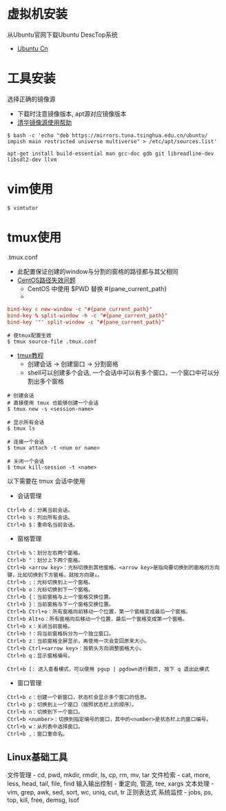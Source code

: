 # 虚拟机安装

从Ubuntu官网下载Ubuntu DescTop系统
- [Ubuntu Cn](https://cn.ubuntu.com/)


# 工具安装

选择正确的镜像源
- 下载时注意镜像版本, apt源对应镜像版本
- [清华镜像源使用帮助](https://mirrors.tuna.tsinghua.edu.cn/help/ubuntu/)

```shell
$ bash -c 'echo "deb https://mirrors.tuna.tsinghua.edu.cn/ubuntu/ impish main restricted universe multiverse" > /etc/apt/sources.list'
```

```shell
apt-get install build-essential man gcc-doc gdb git libreadline-dev libsdl2-dev llvm
```

# vim使用

```shell
$ vimtutor
```

# tmux使用

.tmux.conf
  - 此配置保证创建的window与分割的窗格的路径都与其父相同   
  - [CentOS路径失效问题](https://unix.stackexchange.com/questions/233929/tmux-2-0-pane-current-path-not-working-on-centos)
    - CentOS 中使用 $PWD 替换 #{pane_current_path}
    - 

```conf
bind-key c new-window -c "#{pane_current_path}"
bind-key % split-window -h -c "#{pane_current_path}"
bind-key '"' split-window -c "#{pane_current_path}"
```

```shell
# 使tmux配置生效
$ tmux source-file .tmux.conf
```

- [tmux教程](https://www.ruanyifeng.com/blog/2019/10/tmux.html)
  - 创建会话 -> 创建窗口 -> 分割窗格
  - shell可以创建多个会话, 一个会话中可以有多个窗口，一个窗口中可以分割出多个窗格  

```shell
# 创建会话
# 直接使用 tmux 也能够创建一个会话
$ tmux new -s <session-name>

# 显示所有会话
$ tmux ls 

# 连接一个会话
$ tmux attach -t <num or name>

# 关闭一个会话
$ tmux kill-session -t <name>
```
以下需要在 tmux 会话中使用

- 会话管理

```
Ctrl+b d：分离当前会话。
Ctrl+b s：列出所有会话。
Ctrl+b $：重命名当前会话。
```

- 窗格管理

```
Ctrl+b %：划分左右两个窗格。
Ctrl+b "：划分上下两个窗格。
Ctrl+b <arrow key>：光标切换到其他窗格。<arrow key>是指向要切换到的窗格的方向键，比如切换到下方窗格，就按方向键↓。
Ctrl+b ;：光标切换到上一个窗格。
Ctrl+b o：光标切换到下一个窗格。
Ctrl+b {：当前窗格与上一个窗格交换位置。
Ctrl+b }：当前窗格与下一个窗格交换位置。
Ctrl+b Ctrl+o：所有窗格向前移动一个位置，第一个窗格变成最后一个窗格。
Ctrl+b Alt+o：所有窗格向后移动一个位置，最后一个窗格变成第一个窗格。
Ctrl+b x：关闭当前窗格。
Ctrl+b !：将当前窗格拆分为一个独立窗口。
Ctrl+b z：当前窗格全屏显示，再使用一次会变回原来大小。
Ctrl+b Ctrl+<arrow key>：按箭头方向调整窗格大小。
Ctrl+b q：显示窗格编号。

Ctrl+b [: 进入查看模式，可以使用 pgup | pgdown进行翻页, 按下 q 退出此模式
```

- 窗口管理

```
Ctrl+b c：创建一个新窗口，状态栏会显示多个窗口的信息。
Ctrl+b p：切换到上一个窗口（按照状态栏上的顺序）。
Ctrl+b n：切换到下一个窗口。
Ctrl+b <number>：切换到指定编号的窗口，其中的<number>是状态栏上的窗口编号。
Ctrl+b w：从列表中选择窗口。
Ctrl+b ,：窗口重命名。
```

## Linux基础工具

文件管理 - cd, pwd, mkdir, rmdir, ls, cp, rm, mv, tar
文件检索 - cat, more, less, head, tail, file, find
输入输出控制 - 重定向, 管道, tee, xargs
文本处理 - vim, grep, awk, sed, sort, wc, uniq, cut, tr
正则表达式
系统监控 - jobs, ps, top, kill, free, demsg, lsof
